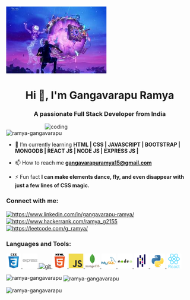 ![logo](https://github.com/Ramya-Gangavarapu/Ramya-Gangavarapu/blob/main/banner1.png)
<h1 align="center">Hi 👋, I'm Gangavarapu Ramya</h1>
<h3 align="center">A passionate Full Stack Developer from India</h3>
<img align="right" alt="coding" width="400" src="https://j4i2w7h7.stackpathcdn.com/wp-content/uploads/2017/04/Neon-Waseland-Game-Download.gif">
<p align="left"> <img src="https://komarev.com/ghpvc/?username=ramya-gangavarapu&label=Profile%20views&color=0e75b6&style=flat" alt="ramya-gangavarapu" /> </p>

- 🌱 I’m currently learning **HTML | CSS | JAVASCRIPT | BOOTSTRAP | MONGODB | REACT JS | NODE JS | EXPRESS JS |**

- 📫 How to reach me **gangavarapuramya15@gmail.com**

- ⚡ Fun fact **I can make elements dance, fly, and even disappear with just a few lines of CSS magic.**

<h3 align="left">Connect with me:</h3>
<p align="left">
<a href="https://linkedin.com/in/https://www.linkedin.com/in/gangavarapu-ramya/" target="blank"><img align="center" src="https://raw.githubusercontent.com/rahuldkjain/github-profile-readme-generator/master/src/images/icons/Social/linked-in-alt.svg" alt="https://www.linkedin.com/in/gangavarapu-ramya/" height="30" width="40" /></a>
<a href="https://www.hackerrank.com/https://www.hackerrank.com/ramya_g2155" target="blank"><img align="center" src="https://raw.githubusercontent.com/rahuldkjain/github-profile-readme-generator/master/src/images/icons/Social/hackerrank.svg" alt="https://www.hackerrank.com/ramya_g2155" height="30" width="40" /></a>
<a href="https://www.leetcode.com/https://leetcode.com/g_ramya/" target="blank"><img align="center" src="https://raw.githubusercontent.com/rahuldkjain/github-profile-readme-generator/master/src/images/icons/Social/leet-code.svg" alt="https://leetcode.com/g_ramya/" height="30" width="40" /></a>
</p>

<h3 align="left">Languages and Tools:</h3>
<p align="left"> <a href="https://www.w3schools.com/css/" target="_blank" rel="noreferrer"> <img src="https://raw.githubusercontent.com/devicons/devicon/master/icons/css3/css3-original-wordmark.svg" alt="css3" width="40" height="40"/> </a> <a href="https://expressjs.com" target="_blank" rel="noreferrer"> <img src="https://raw.githubusercontent.com/devicons/devicon/master/icons/express/express-original-wordmark.svg" alt="express" width="40" height="40"/> </a> <a href="https://git-scm.com/" target="_blank" rel="noreferrer"> <img src="https://www.vectorlogo.zone/logos/git-scm/git-scm-icon.svg" alt="git" width="40" height="40"/> </a> <a href="https://www.w3.org/html/" target="_blank" rel="noreferrer"> <img src="https://raw.githubusercontent.com/devicons/devicon/master/icons/html5/html5-original-wordmark.svg" alt="html5" width="40" height="40"/> </a> <a href="https://developer.mozilla.org/en-US/docs/Web/JavaScript" target="_blank" rel="noreferrer"> <img src="https://raw.githubusercontent.com/devicons/devicon/master/icons/javascript/javascript-original.svg" alt="javascript" width="40" height="40"/> </a> <a href="https://www.mongodb.com/" target="_blank" rel="noreferrer"> <img src="https://raw.githubusercontent.com/devicons/devicon/master/icons/mongodb/mongodb-original-wordmark.svg" alt="mongodb" width="40" height="40"/> </a> <a href="https://www.mysql.com/" target="_blank" rel="noreferrer"> <img src="https://raw.githubusercontent.com/devicons/devicon/master/icons/mysql/mysql-original-wordmark.svg" alt="mysql" width="40" height="40"/> </a> <a href="https://nodejs.org" target="_blank" rel="noreferrer"> <img src="https://raw.githubusercontent.com/devicons/devicon/master/icons/nodejs/nodejs-original-wordmark.svg" alt="nodejs" width="40" height="40"/> </a> <a href="https://pandas.pydata.org/" target="_blank" rel="noreferrer"> <img src="https://raw.githubusercontent.com/devicons/devicon/2ae2a900d2f041da66e950e4d48052658d850630/icons/pandas/pandas-original.svg" alt="pandas" width="40" height="40"/> </a> <a href="https://www.python.org" target="_blank" rel="noreferrer"> <img src="https://raw.githubusercontent.com/devicons/devicon/master/icons/python/python-original.svg" alt="python" width="40" height="40"/> </a> <a href="https://reactjs.org/" target="_blank" rel="noreferrer"> <img src="https://raw.githubusercontent.com/devicons/devicon/master/icons/react/react-original-wordmark.svg" alt="react" width="40" height="40"/> </a> </p>

<p><img align="left" src="https://github-readme-stats.vercel.app/api/top-langs?username=ramya-gangavarapu&show_icons=true&locale=en&layout=compact" alt="ramya-gangavarapu" /></p>

<p>&nbsp;<img align="center" src="https://github-readme-stats.vercel.app/api?username=ramya-gangavarapu&show_icons=true&locale=en" alt="ramya-gangavarapu" /></p>

<p><img align="center" src="https://github-readme-streak-stats.herokuapp.com/?user=ramya-gangavarapu&" alt="ramya-gangavarapu" /></p>
